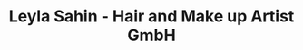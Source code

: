 ---
title: "Leyla Sahin - Hair and Make up Artist GmbH"
url: /speyer/leyla-sahin-hair-and-make-up-artist-gmbh/
shop: Friseur
---